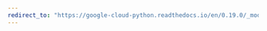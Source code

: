 ```yaml
---
redirect_to: "https://google-cloud-python.readthedocs.io/en/0.19.0/_modules/google/cloud/logging/handlers/transports/sync.html"
---
```

